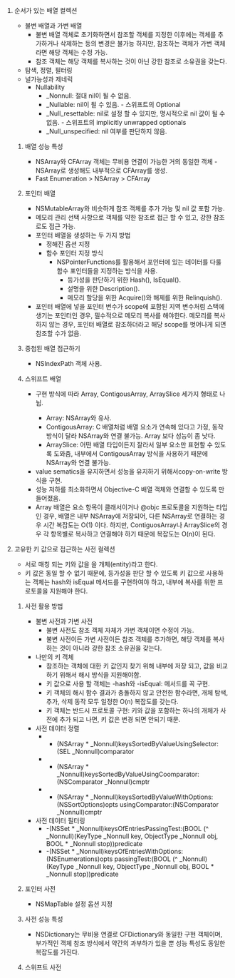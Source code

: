1. 순서가 있는 배열 컬렉션
    - 불변 배열과 가변 배열
        - 불변 배열 객체로 초기화하면서 참조할 객체를 지정한 이후에는 객체를 추가하거나 삭제하는 등의 변경은 불가능 하지만, 참조하는 객체가 가변 객체라면 해당 객체는 수정 가능.
        - 참조 객체는 해당 객체를 복사하는 것이 아닌 강한 참조로 소유권을 갖는다.
    - 탐색, 정렬, 필터링
    - 널가능성과 제네릭
        - Nullability
            - _Nonnull: 절대 nil이 될 수 없음.
            - _Nullable: nil이 될 수 있음. - 스위프트의 Optional
            - _Null_resettable: nil로 설정 할 수 있지만, 명시적으로 nil 값이 될 수 없음. - 스위프트의 implicitly unwrapped optionals
            - _Null_unspecified: nil 여부를 판단하지 않음.

    1. 배열 성능 특성
        - NSArray와 CFArray 객체는 무비용 연결이 가능한 거의 동일한 객체 - NSArray로 생성해도 내부적으로 CFArray를 생성.
        - Fast Enumeration > NSArray > CFArray

    2. 포인터 배열
        - NSMutableArray와 비슷하게 참조 객체를 추가 가능 및 nil 값 포함 가능.
        - 메모리 관리 선택 사항으로 객체를 약한 참조로 접근 할 수 있고, 강한 참조로도 접근 가능.
        - 포인터 배열을 생성하는 두 가지 방법
            - 정해진 옵션 지정
            - 함수 포인터 지정 방식
                - NSPointerFunctions를 활용해서 포인터에 있는 데이터를 다룰 함수 포인터들을 지정하는 방식을 사용.
                    - 등가성을 판단하기 위한 Hash(), IsEqual().
                    - 설명을 위한 Description().
                    - 메모리 할당을 위한 Acquire()와 해제를 위한 Relinquish().
        - 포인터 배열에 넣을 포인터 변수가 scope에 포함된 지역 변수처럼 스택에 생기는 포인터인 경우, 필수적으로 메모리 복사를 해야한다. 메모리를 복사하지 않는 경우, 포인터 배열로 참조하더라고 해당 scope를 벗어나게 되면 참조할 수가 없음.

    3. 중첩된 배열 접근하기
        - NSIndexPath 객체 사용.

    4. 스위프트 배열
        - 구현 방식에 따라 Array<Element>, ContigousArray<Element>, ArraySlice<Element> 세가지 형태로 나뉨.
            - Array<Element>: NSArray와 유사.
            - ContigousArray<Element>: C 배열처럼 배열 요소가 연속해 있다고 가정, 동작 방식이 달라 NSArray와 연결 불가능. Array 보다 성능이 좀 낫다.
            - ArraySlice<Element>: 어떤 배열 타입이든지 잘라서 일부 요소만 표현할 수 있도록 도와줌, 내부에서 ContigousArray 방식을 사용하기 때문에 NSArray와 연결 불가능.
        - value sematics을 유지하면서 성능을 유지하기 위해서copy-on-write 방식을 구현.
        - 성능 저하를 최소화하면서 Objective-C 배열 객체와 연결할 수 있도록 만들어졌음.
        - Array<Element> 배열은 요소 항목이 클래서이거나 @objc 프로토콜을 지원하는 타입인 경우, 배열은 내부 NSArray에 저장되어, 다른 NSArray로 연결하는 경우 시간 복잡도는 O(1) 이다. 하지만, ContiguosArray나 ArraySlice의 경우 각 항목별로 복사하고 연결해야 하기 때문에 복잡도는 O(n)이 된다.


2. 고유한 키 값으로 접근하는 사전 컬렉션
    - 서로 매칭 되는 키와 값을 을 개체(entity)라고 한다.
    - 키 값은 동일 할 수 없기 때문에, 등가성을 판단 할 수 있도록 키 값으로 사용하는 객체는 hash와 isEqual 메서드를 구현하여야 하고, 내부에 복사를 위한 <NSCopying> 프로토콜을 지원해야 한다.

    1. 사전 활용 방법
        - 불변 사전과 가변 사전
            - 불변 사전도 참조 객체 자체가 가변 객체이면 수정이 가능.
            - 불변 사전이든 가변 사전이든 참조 객체를 추가하면, 해당 객체를 복사하는 것이 아니라 강한 참조 소유권을 갖는다.
        - 나만의 키 객체
            - 참조하는 객체에 대한 키 값인지 찾기 위해 내부에 저장 되고, 값을 비교하기 위해서 해시 방식을 지원해야함.
            - 키 값으로 사용 할 객체는 -hash와 -isEqual: 메서드를 꼭 구현.
            - 키 객체의 해시 함수 결과가 충돌하지 않고 안전한 함수라면, 개체 탐색, 추가, 삭제 동작 모두 일정한 O(n) 복잡도를 갖는다.
            - 키 객체는 반드시 <NSCopying> 프로토콜 구현: 키와 값을 포함하는 하나의 개체가 사전에 추가 되고 나면, 키 값은 변경 되면 안되기 때문.
        - 사전 데이터 정렬
            - - (NSArray<KeyType> * _Nonnull)keysSortedByValueUsingSelector:(SEL _Nonnull)comparator
            - - (NSArray<KeyType> * _Nonnull)keysSortedByValueUsingCoomparator:(NSComparator _Nonnull)cmptr
            - - (NSArray<KeyType> * _Nonnull)keysSortedByValueWithOptions:(NSSortOptions)opts usingComparator:(NSComparator _Nonnull)cmptr
        - 사전 데이터 필터링 
            - -(NSSet<KeyType> * _Nonnull)keysOfEntriesPassingTest:(BOOL (^ _Nonnull)(KeyType _Nonnull  key, ObjectType _Nonnull obj, BOOL * _Nonnull stop))predicate
            - -(NSSet<KeyType> * _Nonnull)keysOfEntriesWithOptions:(NSEnumerations)opts passingTest:(BOOL (^ _Nonnull)(KeyType _Nonnull  key, ObjectType _Nonnull obj, BOOL * _Nonnull stop))predicate

    2. 포인터 사전
        - NSMapTable 설정 옵션 지정

    3. 사전 성능 특성
        - NSDictionary는 무비용 연결로 CFDictionary와 동일한 구현 객체이며, 부가적인 객체 참조 방식에서 약간의 과부하가 있을 뿐 성능 특성도 동일한 복잡도를 가진다.

    4. 스위프트 사전

